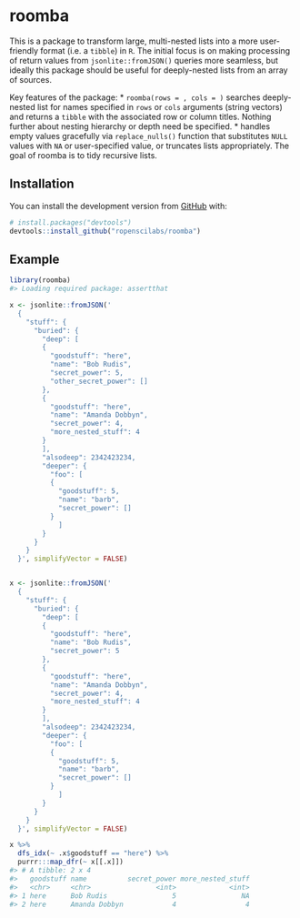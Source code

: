 
<!-- README.md is generated from README.Rmd. Please edit that file -->
roomba
======

This is a package to transform large, multi-nested lists into a more user-friendly format (i.e. a `tibble`) in `R`. The initial focus is on making processing of return values from `jsonlite::fromJSON()` queries more seamless, but ideally this package should be useful for deeply-nested lists from an array of sources.

Key features of the package: \* `roomba(rows = , cols = )` searches deeply-nested list for names specified in `rows` or `cols` arguments (string vectors) and returns a `tibble` with the associated row or column titles. Nothing further about nesting hierarchy or depth need be specified. \* handles empty values gracefully via `replace_nulls()` function that substitutes `NULL` values with `NA` or user-specified value, or truncates lists appropriately. The goal of roomba is to tidy recursive lists.

Installation
------------

You can install the development version from [GitHub](https://github.com/) with:

``` r
# install.packages("devtools")
devtools::install_github("ropenscilabs/roomba")
```

Example
-------

``` r
library(roomba)
#> Loading required package: assertthat

x <- jsonlite::fromJSON('
  {
    "stuff": {
      "buried": {
        "deep": [
        {
          "goodstuff": "here",
          "name": "Bob Rudis",
          "secret_power": 5,
          "other_secret_power": []
        },
        {
          "goodstuff": "here",
          "name": "Amanda Dobbyn",
          "secret_power": 4, 
          "more_nested_stuff": 4
        }
        ],
        "alsodeep": 2342423234,
        "deeper": {
          "foo": [
          {
            "goodstuff": 5,
            "name": "barb",
            "secret_power": []
          }
            ]
        }
      }
    }
  }', simplifyVector = FALSE)


x <- jsonlite::fromJSON('
  {
    "stuff": {
      "buried": {
        "deep": [
        {
          "goodstuff": "here",
          "name": "Bob Rudis",
          "secret_power": 5
        },
        {
          "goodstuff": "here",
          "name": "Amanda Dobbyn",
          "secret_power": 4, 
          "more_nested_stuff": 4
        }
        ],
        "alsodeep": 2342423234,
        "deeper": {
          "foo": [
          {
            "goodstuff": 5,
            "name": "barb",
            "secret_power": []
          }
            ]
        }
      }
    }
  }', simplifyVector = FALSE)

x %>%
  dfs_idx(~ .x$goodstuff == "here") %>%
  purrr:::map_dfr(~ x[[.x]])
#> # A tibble: 2 x 4
#>   goodstuff name          secret_power more_nested_stuff
#>   <chr>     <chr>                <int>             <int>
#> 1 here      Bob Rudis                5                NA
#> 2 here      Amanda Dobbyn            4                 4
```
